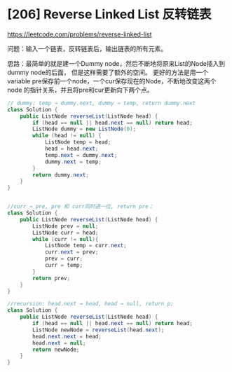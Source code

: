 # [206] Reverse Linked List 反转链表
https://leetcode.com/problems/reverse-linked-list

问题：输入一个链表，反转链表后，输出链表的所有元素。

思路：最简单的就是建一个Dummy node，然后不断地将原来List的Node插入到dummy node的后面， 但是这样需要了额外的空间。
更好的方法是用一个variable pre保存前一个node，一个cur保存现在的Node，不断地改变这两个node 的指针关系，并且将pre和cur更新向下两个点。

```java
// dummy: temp → dummy.next, dummy → temp, return dummy.next
class Solution {
    public ListNode reverseList(ListNode head) {
        if (head == null || head.next == null) return head;
        ListNode dummy = new ListNode(0);
        while (head != null) {
            ListNode temp = head;
            head = head.next;
            temp.next = dummy.next;
            dummy.next = temp;
        }
        return dummy.next;
    }
}


//curr → pre, pre 和 curr同时进一位, return pre；
class Solution {
    public ListNode reverseList(ListNode head) {
        ListNode prev = null;
        ListNode curr = head;
        while (curr != null){
            ListNode temp = curr.next;
            curr.next = prev;
            prev = curr;
            curr = temp;
        }
        return prev;
    }
}

//recursion: head.next → head, head → null, return p;
class Solution {
	public ListNode reverseList(ListNode head) {
		if (head == null || head.next == null) return head;
		ListNode newNode = reverseList(head.next);
		head.next.next = head;
		head.next = null;
		return newNode;
    }
}
```